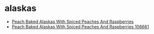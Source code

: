 # alaskas

 * [Peach Baked Alaskas With Spiced Peaches And Raspberries](../../index/p/peach-baked-alaskas-with-spiced-peaches-and-raspberries-106661.json)
 * [Peach Baked Alaskas With Spiced Peaches And Raspberries 106661](../../index/p/peach-baked-alaskas-with-spiced-peaches-and-raspberries-106661.json)
